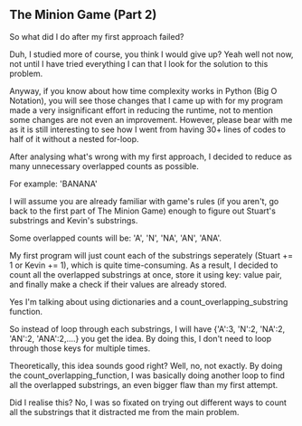 ## The Minion Game (Part 2)

So what did I do after my first approach failed?

Duh, I studied more of course, you think I would give up? Yeah well not now, not until I have tried everything I can that I look for the solution to this problem.

Anyway, if you know about how time complexity works in Python (Big O Notation), you will see those changes that I came up with for my program made a very insignificant effort in reducing the runtime, not to mention some changes are not even an improvement. However, please bear with me as it is still interesting to see how I went from having 30+ lines of codes to half of it without a nested for-loop.

After analysing what's wrong with my first approach, I decided to reduce as many unnecessary overlapped counts as possible.

For example: 'BANANA'

I will assume you are already familiar with game's rules (if you aren't, go back to the first part of The Minion Game) enough to figure out Stuart's substrings and Kevin's substrings.

Some overlapped counts will be: 'A', 'N', 'NA', 'AN', 'ANA'.

My first program will just count each of the substrings seperately (Stuart += 1 or Kevin += 1), which is quite time-consuming. As a result, I decided to count all the overlapped substrings at once, store it using key: value pair, and finally make a check if their values are already stored.

Yes I'm talking about using dictionaries and a count_overlapping_substring function.

So instead of loop through each substrings, I will have {'A':3, 'N':2, 'NA':2, 'AN':2, 'ANA':2,....} you get the idea. By doing this, I don't need to loop through those keys for multiple times. 

Theoretically, this idea sounds good right? Well, no, not exactly. By doing the count_overlapping_function, I was basically doing another loop to find all the overlapped substrings, an even bigger flaw than my first attempt.

Did I realise this? No, I was so fixated on trying out different ways to count all the substrings that it distracted me from the main problem.






